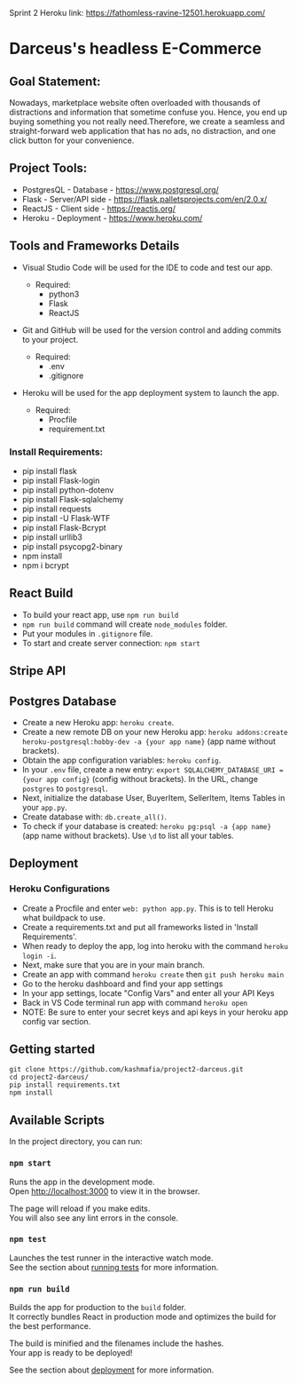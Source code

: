 Sprint 2 Heroku link: https://fathomless-ravine-12501.herokuapp.com/

# Darceus's headless E-Commerce

## Goal Statement:
Nowadays, marketplace website often overloaded with thousands of distractions and information that sometime confuse you. Hence, you end up buying something you not really need.Therefore, we create a seamless and straight-forward web application that has no ads, no distraction, and one click button for your convenience.

## Project Tools:
* PostgresQL - Database - https://www.postgresql.org/
* Flask - Server/API side - https://flask.palletsprojects.com/en/2.0.x/
* ReactJS - Client side - https://reactjs.org/
* Heroku - Deployment - https://www.heroku.com/

## Tools and Frameworks Details
* Visual Studio Code will be used for the IDE to code and test our app.
  * Required:
    * python3
    * Flask
    * ReactJS

* Git and GitHub will be used for the version control and adding commits to your project.
  * Required:
    * .env
    * .gitignore

* Heroku will be used for the app deployment system to launch the app.
  * Required:
    * Procfile
    * requirement.txt



### Install Requirements:
* pip install flask
* pip install Flask-login
* pip install python-dotenv
* pip install Flask-sqlalchemy
* pip install requests
* pip install -U Flask-WTF
* pip install Flask-Bcrypt
* pip install urllib3
* pip install psycopg2-binary
* npm install
* npm i bcrypt


## React Build
* To build your react app, use ```npm run build```
* ```npm run build``` command will create ```node_modules``` folder.
* Put your modules in ```.gitignore``` file.
* To start and create server connection: ```npm start```

## Stripe API


## Postgres Database
* Create a new Heroku app: ```heroku create```.
* Create a new remote DB on your new Heroku app: ```heroku addons:create heroku-postgresql:hobby-dev -a {your app name}``` (app name without brackets).
* Obtain the app configuration variables: ```heroku config```.
* In your ```.env``` file, create a new entry: ```export SQLALCHEMY_DATABASE_URI = {your app config}``` (config without brackets). In the URL, change ```postgres``` to ```postgresql```.
* Next, initialize the database User, BuyerItem, SellerItem, Items Tables in your ```app.py```.
* Create database with: ```db.create_all()```.
* To check if your database is created: ```heroku pg:psql -a {app name}``` (app name without brackets). Use ```\d``` to list all your tables.


## Deployment
### Heroku Configurations 
* Create a Procfile and enter ```web: python app.py```. This is to tell Heroku what buildpack to use.
* Create a requirements.txt and put all frameworks listed in 'Install Requirements'.
* When ready to deploy the app, log into heroku with the command ```heroku login -i```.
* Next, make sure that you are in your main branch.
* Create an app with command ```heroku create``` then ```git push heroku main```
* Go to the heroku dashboard and find your app settings
* In your app settings, locate "Config Vars" and enter all your API Keys
* Back in VS Code terminal run app with command ```heroku open```
* NOTE: Be sure to enter your secret keys and api keys in your heroku app config var section.



## Getting started
```
git clone https://github.com/kashmafia/project2-darceus.git
cd project2-darceus/
pip install requirements.txt
npm install
```

## Available Scripts

In the project directory, you can run:

### `npm start`

Runs the app in the development mode.\
Open [http://localhost:3000](http://localhost:3000) to view it in the browser.

The page will reload if you make edits.\
You will also see any lint errors in the console.

### `npm test`

Launches the test runner in the interactive watch mode.\
See the section about [running tests](https://facebook.github.io/create-react-app/docs/running-tests) for more information.

### `npm run build`

Builds the app for production to the `build` folder.\
It correctly bundles React in production mode and optimizes the build for the best performance.

The build is minified and the filenames include the hashes.\
Your app is ready to be deployed!

See the section about [deployment](https://facebook.github.io/create-react-app/docs/deployment) for more information.






